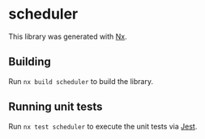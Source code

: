# scheduler

This library was generated with [Nx](https://nx.dev).

## Building

Run `nx build scheduler` to build the library.

## Running unit tests

Run `nx test scheduler` to execute the unit tests via [Jest](https://jestjs.io).
